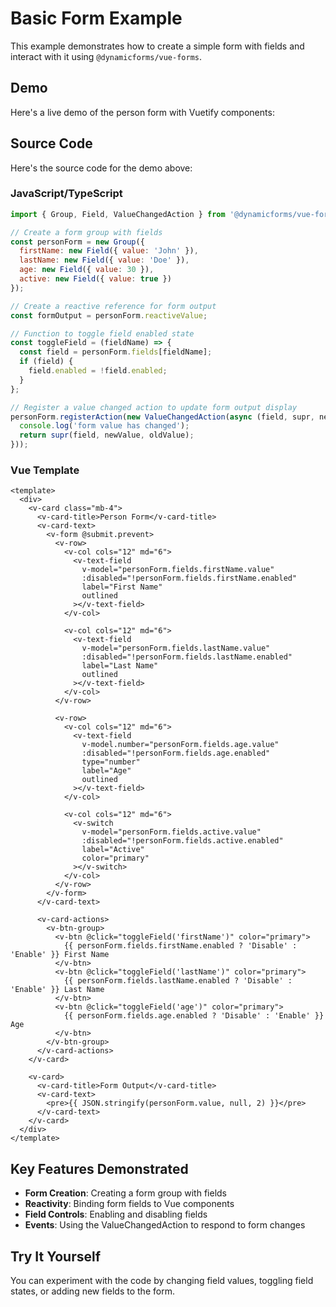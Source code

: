 # Basic Form Example

This example demonstrates how to create a simple form with fields and interact with it using `@dynamicforms/vue-forms`.

## Demo

Here's a live demo of the person form with Vuetify components:

<PersonFormDemo />

## Source Code

Here's the source code for the demo above:

### JavaScript/TypeScript

```js
import { Group, Field, ValueChangedAction } from '@dynamicforms/vue-forms';

// Create a form group with fields
const personForm = new Group({
  firstName: new Field({ value: 'John' }),
  lastName: new Field({ value: 'Doe' }),
  age: new Field({ value: 30 }),
  active: new Field({ value: true })
});

// Create a reactive reference for form output
const formOutput = personForm.reactiveValue;

// Function to toggle field enabled state
const toggleField = (fieldName) => {
  const field = personForm.fields[fieldName];
  if (field) {
    field.enabled = !field.enabled;
  }
};

// Register a value changed action to update form output display
personForm.registerAction(new ValueChangedAction(async (field, supr, newValue, oldValue) => {
  console.log('form value has changed');
  return supr(field, newValue, oldValue);
}));
```

### Vue Template

```vue
<template>
  <div>
    <v-card class="mb-4">
      <v-card-title>Person Form</v-card-title>
      <v-card-text>
        <v-form @submit.prevent>
          <v-row>
            <v-col cols="12" md="6">
              <v-text-field
                v-model="personForm.fields.firstName.value"
                :disabled="!personForm.fields.firstName.enabled"
                label="First Name"
                outlined
              ></v-text-field>
            </v-col>
            
            <v-col cols="12" md="6">
              <v-text-field
                v-model="personForm.fields.lastName.value"
                :disabled="!personForm.fields.lastName.enabled"
                label="Last Name"
                outlined
              ></v-text-field>
            </v-col>
          </v-row>
          
          <v-row>
            <v-col cols="12" md="6">
              <v-text-field
                v-model.number="personForm.fields.age.value"
                :disabled="!personForm.fields.age.enabled"
                type="number"
                label="Age"
                outlined
              ></v-text-field>
            </v-col>
            
            <v-col cols="12" md="6">
              <v-switch
                v-model="personForm.fields.active.value"
                :disabled="!personForm.fields.active.enabled"
                label="Active"
                color="primary"
              ></v-switch>
            </v-col>
          </v-row>
        </v-form>
      </v-card-text>
      
      <v-card-actions>
        <v-btn-group>
          <v-btn @click="toggleField('firstName')" color="primary">
            {{ personForm.fields.firstName.enabled ? 'Disable' : 'Enable' }} First Name
          </v-btn>
          <v-btn @click="toggleField('lastName')" color="primary">
            {{ personForm.fields.lastName.enabled ? 'Disable' : 'Enable' }} Last Name
          </v-btn>
          <v-btn @click="toggleField('age')" color="primary">
            {{ personForm.fields.age.enabled ? 'Disable' : 'Enable' }} Age
          </v-btn>
        </v-btn-group>
      </v-card-actions>
    </v-card>

    <v-card>
      <v-card-title>Form Output</v-card-title>
      <v-card-text>
        <pre>{{ JSON.stringify(personForm.value, null, 2) }}</pre>
      </v-card-text>
    </v-card>
  </div>
</template>
```

## Key Features Demonstrated

- **Form Creation**: Creating a form group with fields
- **Reactivity**: Binding form fields to Vue components
- **Field Controls**: Enabling and disabling fields
- **Events**: Using the ValueChangedAction to respond to form changes

## Try It Yourself

You can experiment with the code by changing field values, toggling field states, or adding new fields to the form.

<script setup>
import PersonFormDemo from '../components/person-form-demo.vue'
</script>

